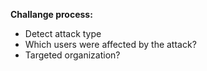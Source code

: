 **Challange process:**

+ Detect attack type
+ Which users were affected by the attack?
+ Targeted organization?
